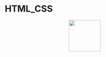 # HTML_CSS
<div id="header" align="center">
  <img src="https://media3.giphy.com/media/UoLt6Tm8wlSnWGfSFs/giphy.gif?cid=6c09b952b52d6869f182065c533c1ed7ee1bbcb0a3d051fd&rid=giphy.gif&ct=s" width="100"/>
</div>
